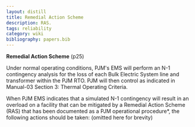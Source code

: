 ```yaml
---
layout: distill
title: Remedial Action Scheme
description: RAS.
tags: reliability
category: wiki
bibliography: papers.bib
---
```


**Remedial Action Scheme** <d-cite key="pjm2024m3"></d-cite> (p25)

Under normal operating conditions, PJM's EMS will perform an N-1 contingency analysis for the loss of each Bulk Electric System line and transformer within the PJM RTO.
PJM will then control as indicated in Manual-03 Section 3: Thermal Operating Criteria.

When PJM EMS indicates that a simulated N-1 contingency will result in an overload on a facility that can be mitigated by a Remedial Action Scheme (RAS) that has been documented as a PJM operational procedure\*, the following actions should be taken: (omitted here for brevity)

